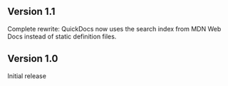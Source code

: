 ## Version 1.1

Complete rewrite: QuickDocs now uses the search index from MDN Web Docs instead of static definition files.

## Version 1.0

Initial release
